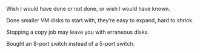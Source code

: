 Wish I would have done or not done, or wish I would have known.

Done smaller VM disks to start with, they’re easy to expand, hard to shrink.

Stopping a copy job may leave you with erraneous disks.

Bought an 8-port switch instead of a 5-port switch.